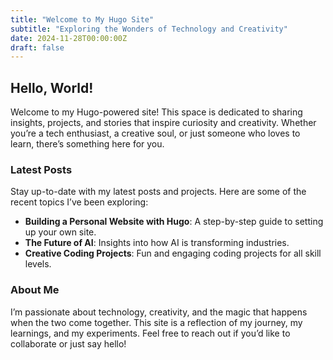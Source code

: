 ```yaml
---
title: "Welcome to My Hugo Site"
subtitle: "Exploring the Wonders of Technology and Creativity"
date: 2024-11-28T00:00:00Z
draft: false
---
```


## Hello, World!

Welcome to my Hugo-powered site! This space is dedicated to sharing insights, projects, and stories that inspire curiosity and creativity. Whether you’re a tech enthusiast, a creative soul, or just someone who loves to learn, there’s something here for you.

### Latest Posts

Stay up-to-date with my latest posts and projects. Here are some of the recent topics I’ve been exploring:
- **Building a Personal Website with Hugo**: A step-by-step guide to setting up your own site.
- **The Future of AI**: Insights into how AI is transforming industries.
- **Creative Coding Projects**: Fun and engaging coding projects for all skill levels.

### About Me

I’m passionate about technology, creativity, and the magic that happens when the two come together. This site is a reflection of my journey, my learnings, and my experiments. Feel free to reach out if you’d like to collaborate or just say hello!
